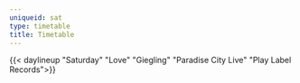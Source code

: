 ```yaml
---
uniqueid: sat
type: timetable
title: Timetable
---
```


{{< daylineup "Saturday" "Love" "Giegling" "Paradise City Live" "Play Label Records">}}


